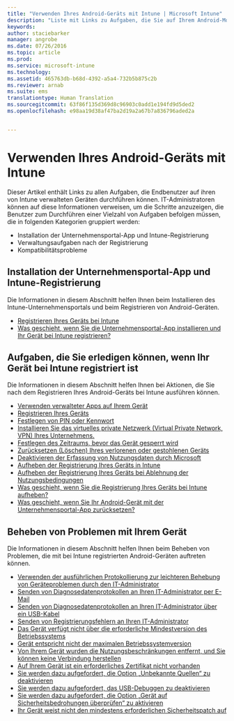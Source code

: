 ```yaml
---
title: "Verwenden Ihres Android-Geräts mit Intune | Microsoft Intune"
description: "Liste mit Links zu Aufgaben, die Sie auf Ihrem Android-Mobilgerät ausführen können, wenn das Gerät bei Intune registriert ist."
keywords: 
author: staciebarker
manager: angrobe
ms.date: 07/26/2016
ms.topic: article
ms.prod: 
ms.service: microsoft-intune
ms.technology: 
ms.assetid: 465763db-b68d-4392-a5a4-732b5b875c2b
ms.reviewer: arnab
ms.suite: ems
translationtype: Human Translation
ms.sourcegitcommit: 63f86f135d369d8c96903c0add1e194fd9d5ded2
ms.openlocfilehash: e98aa19d38af47ba2d19a2a67b7a836796aded2a


---
```



# Verwenden Ihres Android-Geräts mit Intune

Dieser Artikel enthält Links zu allen Aufgaben, die Endbenutzer auf ihren von Intune verwalteten Geräten durchführen können. IT-Administratoren können auf diese Informationen verweisen, um die Schritte anzuzeigen, die Benutzer zum Durchführen einer Vielzahl von Aufgaben befolgen müssen, die in folgenden Kategorien gruppiert werden:

- Installation der Unternehmensportal-App und Intune-Registrierung
- Verwaltungsaufgaben nach der Registrierung
- Kompatibilitätsprobleme

## Installation der Unternehmensportal-App und Intune-Registrierung

Die Informationen in diesem Abschnitt helfen Ihnen beim Installieren des Intune-Unternehmensportals und beim Registrieren von Android-Geräten.

- [Registrieren Ihres Geräts bei Intune](enroll-your-device-in-Intune-android.md)
- [Was geschieht, wenn Sie die Unternehmensportal-App installieren und Ihr Gerät bei Intune registrieren?](what-happens-if-you-install-the-company-portal-app-and-enroll-your-device-in-intune-android.md)

## Aufgaben, die Sie erledigen können, wenn Ihr Gerät bei Intune registriert ist

Die Informationen in diesem Abschnitt helfen Ihnen bei Aktionen, die Sie nach dem Registrieren Ihres Android-Geräts bei Intune ausführen können.

- [Verwenden verwalteter Apps auf Ihrem Gerät](use-managed-apps-on-your-device-android.md)
- [Registrieren Ihres Geräts](encrypt-your-device-android.md)
- [Festlegen von PIN oder Kennwort](set-your-pin-or-password-android.md)
- [Installieren Sie das virtuelles private Netzwerk (Virtual Private Network, VPN) Ihres Unternehmens.](install-your-companys-virtual-private-network-VPN-android.md)
- [Festlegen des Zeitraums, bevor das Gerät gesperrt wird](set-the-amount-of-time-before-your-device-is-locked-android.md)
- [Zurücksetzen (Löschen) Ihres verlorenen oder gestohlenen Geräts](reset-erase-your-lost-or-stolen-device-android.md)
- [Deaktivieren der Erfassung von Nutzungsdaten durch Microsoft](turn-off-microsoft-usage-data-collection-android.md)
- [Aufheben der Registrierung Ihres Geräts in Intune](unenroll-your-device-from-intune-android.md)
- [Aufheben der Registrierung Ihres Geräts bei Ablehnung der Nutzungsbedingungen](unenroll-your-device-from-intune-if-you-declined-terms-of-use-android.md)
- [Was geschieht, wenn Sie die Registrierung Ihres Geräts bei Intune aufheben?](what-happens-if-you-unenroll-your-device-from-intune-android.md)
- [Was geschieht, wenn Sie Ihr Android-Gerät mit der Unternehmensportal-App zurücksetzen?](what-happens-if-you-reset-your-device-using-the-company-portal-android.md)
<!--- - [What is the Rights Management sharing app?](what-is-the-rms-sharing-app-android.md) --->

## Beheben von Problemen mit Ihrem Gerät

Die Informationen in diesem Abschnitt helfen Ihnen beim Beheben von Problemen, die mit bei Intune registrierten Android-Geräten auftreten können.

- [Verwenden der ausführlichen Protokollierung zur leichteren Behebung von Geräteproblemen durch den IT-Administrator](use-verbose-logging-to-help-your-it-administrator-fix-device-issues-android.md)
- [Senden von Diagnosedatenprotokollen an Ihren IT-Administrator per E-Mail](send-diagnostic-data-logs-to-your-it-administrator-using-email-android.md)
- [Senden von Diagnosedatenprotokollen an Ihren IT-Administrator über ein USB-Kabel](send-diagnostic-data-logs-to-your-it-administrator-using-a-usb-cable-android.md)
- [Senden von Registrierungsfehlern an Ihren IT-Administrator](send-enrollment-errors-to-your-it-administrator-android.md)
- [Das Gerät verfügt nicht über die erforderliche Mindestversion des Betriebssystems](device-doesnt-have-the-required-minimum-operating-system-version-android.md)
- [Gerät entspricht nicht der maximalen Betriebssystemversion](device-doesnt-comply-with-maximum-operating-system-version-android.md)
- [Von Ihrem Gerät wurden die Nutzungsbeschränkungen entfernt, und Sie können keine Verbindung herstellen](your-device-is-rooted-and-you-cant-connect-android.md)
- [Auf Ihrem Gerät ist ein erforderliches Zertifikat nicht vorhanden](your-device-is-missing-a-required-certificate-android.md)
- [Sie werden dazu aufgefordert, die Option „Unbekannte Quellen“ zu deaktivieren](you-are-asked-to-turn-off-unknown-sources-android.md)
- [Sie werden dazu aufgefordert, das USB-Debuggen zu deaktivieren](you-are-asked-to-turn-off-usb-debugging-android.md)
- [Sie werden dazu aufgefordert, die Option „Gerät auf Sicherheitsbedrohungen überprüfen“ zu aktivieren](you-are-asked-to-turn-on-scan-device-for-security-threats-android.md)
- [Ihr Gerät weist nicht den mindestens erforderlichen Sicherheitspatch auf](your-device-does-not-meet-the-minimum-security-patch-android.md)



<!--HONumber=Aug16_HO5-->


